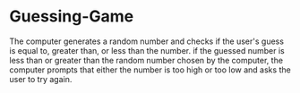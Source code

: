 # Guessing-Game
The computer generates a random number and checks if the user's guess is equal to, greater than, or less than the number. if the guessed number is less than or greater than the random number chosen by the computer, the computer prompts that either the number is  too high or too low and asks the user to try again. 
